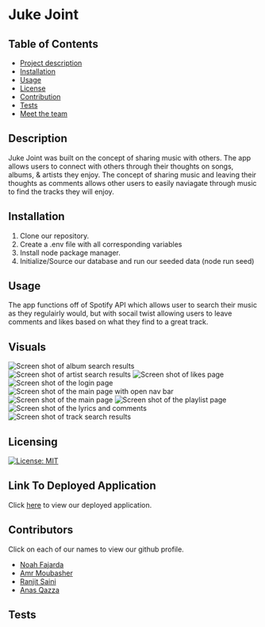 # Juke Joint

## Table of Contents

- [Project description](#description)
- [Installation](#installation)
- [Usage](#usage)
- [License](#license)
- [Contribution](#contribution)
- [Tests](#tests)
- [Meet the team](#team)

## Description

Juke Joint was built on the concept of sharing music with others. The app allows users to connect with others through their thoughts on  songs, albums, & artists they enjoy. The concept of sharing music and leaving their thoughts as comments allows other users to easily naviagate through music to find the tracks they will enjoy.

## Installation

1. Clone our repository.
2. Create a .env file with all corresponding variables
3. Install node package manager.
4. Initialize/Source our database and run our seeded data (node run seed)

## Usage

The app functions off of Spotify API which allows user to search their music as they regulairly would, but with socail twist allowing users to leave comments and likes based on what they find to a great track.

## Visuals

![Screen shot of album search results](https://github.com/noahfajarda/Project-2-Juke-Joint/blob/noah-branch/assets/screenshots/for-README/Album%20search.png)
![Screen shot of artist search results](https://github.com/noahfajarda/Project-2-Juke-Joint/blob/noah-branch/assets/screenshots/for-README/Artist%20search.png)
![Screen shot of likes page](https://github.com/noahfajarda/Project-2-Juke-Joint/blob/noah-branch/assets/screenshots/for-README/Likes%20page.png)
![Screen shot of the login page](https://github.com/noahfajarda/Project-2-Juke-Joint/blob/noah-branch/assets/screenshots/for-README/Login%20Page.png)
![Screen shot of the main page with open nav bar](https://github.com/noahfajarda/Project-2-Juke-Joint/blob/noah-branch/assets/screenshots/for-README/Main%20page%20with%20nav%20bar.png)
![Screen shot of the main page](https://github.com/noahfajarda/Project-2-Juke-Joint/blob/noah-branch/assets/screenshots/for-README/Main%20page.png)
![Screen shot of the playlist page](https://github.com/noahfajarda/Project-2-Juke-Joint/blob/noah-branch/assets/screenshots/for-README/Playlist%20page.png)
![Screen shot of the lyrics and comments](https://github.com/noahfajarda/Project-2-Juke-Joint/blob/noah-branch/assets/screenshots/for-README/Song%20search%20with%20lyrics%20and%20comments.png)
![Screen shot of track search results](https://github.com/noahfajarda/Project-2-Juke-Joint/blob/noah-branch/assets/screenshots/for-README/Track%20Search%20result.png)

## Licensing

[![License: MIT](https://img.shields.io/badge/License-MIT-yellow.svg)](https://opensource.org/licenses/MIT)

## Link To Deployed Application

Click [here](https://juke-joint.herokuapp.com/) to view our deployed application.

## Contributors

Click on each of our names to view our github profile.

- [Noah Fajarda](https://github.com/noahfajarda)
- [Amr Moubasher](https://github.com/amoubasher)
- [Ranjit Saini](https://github.com/rjsaini88)
- [Anas Qazza](https://github.com/aqazza)

## Tests